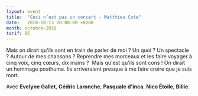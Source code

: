 ```yaml
---
layout: event
title:  "Ceci n’est pas un concert - Matthieu Cote"
date:   2018-10-13 20:00:00 +0200
month: octobre-2018
tarif: 8€
---
```


Mais on dirait qu'ils sont en train de parler de moi ? Un quoi ? Un spectacle ? Autour de mes chansons ? Reprendre mes morceaux et les faire voyager à cinq voix, cinq cœurs, dix mains ?  Mais qu'est qu'ils sont cons ! On dirait un hommage posthume. Ils arriveraient presque à me faire croire que je suis mort.

Avec **Evelyne Gallet**, **Cédric Laronche**, **Pasquale d'inca**, **Nico Étoile**, **Billie**.

